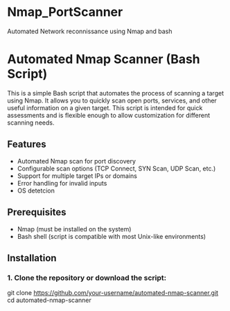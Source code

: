 # Nmap_PortScanner
Automated Network reconnissance using Nmap and  bash 

# Automated Nmap Scanner (Bash Script)

This is a simple Bash script that automates the process of scanning a target using Nmap. It allows you to quickly scan open ports, services, and other useful information on a given target. This script is intended for quick assessments and is flexible enough to allow customization for different scanning needs.

## Features
- Automated Nmap scan for port discovery
- Configurable scan options (TCP Connect, SYN Scan, UDP Scan, etc.)
- Support for multiple target IPs or domains
- Error handling for invalid inputs
- OS detetcion 

## Prerequisites
- Nmap (must be installed on the system)
- Bash shell (script is compatible with most Unix-like environments)

## Installation

### 1. Clone the repository or download the script: 

git clone https://github.com/your-username/automated-nmap-scanner.git
cd automated-nmap-scanner
